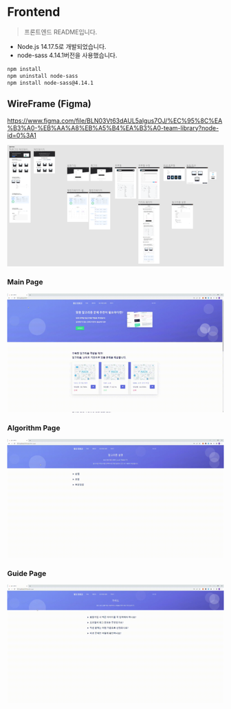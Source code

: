 # Frontend

> 프론트엔드 README입니다.

- Node.js 14.17.5로 개발되었습니다.
- node-sass 4.14.1버전을 사용했습니다.

```
npm install
npm uninstall node-sass
npm install node-sass@4.14.1
```



## WireFrame (Figma)

https://www.figma.com/file/BLN03Vt63dAUL5algus7OJ/%EC%95%8C%EA%B3%A0-%EB%AA%A8%EB%A5%B4%EA%B3%A0-team-library?node-id=0%3A1

![image-20220524113020747](README.assets/image-20220524113020747.png)





### Main Page

![알고-모르고-Chrome-2022-05-24-11-38-00](README.assets/알고-모르고-Chrome-2022-05-24-11-38-00.gif)





### Algorithm Page

![알고-모르고-Chrome-2022-05-24-11-38-20](README.assets/알고-모르고-Chrome-2022-05-24-11-38-20.gif)





### Guide Page

![알고-모르고-Chrome-2022-05-24-11-38-36](README.assets/알고-모르고-Chrome-2022-05-24-11-38-36.gif)
